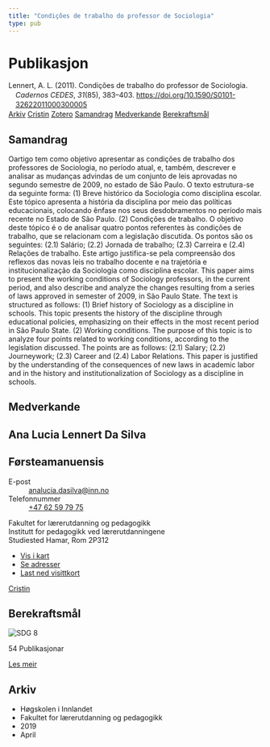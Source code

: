 ```yaml
---
title: "Condições de trabalho do professor de Sociologia"
type: pub
---
```

<h1>Publikasjon</h1>
<article id="csl-bib-container-HI6ZT3KA" class="csl-bib-container">
  <div class="csl-bib-body" style="line-height: 1.35; padding-left: 1em; text-indent:-1em;">
  <div class="csl-entry">Lennert, A. L. (2011). Condi&#xE7;&#xF5;es de trabalho do professor de Sociologia. <i>Cadernos CEDES</i>, <i>31</i>(85), 383&#x2013;403. <a href="https://doi.org/10.1590/S0101-32622011000300005">https://doi.org/10.1590/S0101-32622011000300005</a></div>
</div>
  <div class="csl-bib-buttons">
    <a href="#taxonomy-article-HI6ZT3KA" class="csl-bib-button">Arkiv</a>
    <a href="https://app.cristin.no/results/show.jsf?id=1690625" alt="Cristin URL" class="csl-bib-button">Cristin</a>
    <a href="http://zotero.org/groups/5022929/items/HI6ZT3KA" alt="Zotero URL" class="csl-bib-button">Zotero</a>
    <a href="#abstract-article-HI6ZT3KA" class="csl-bib-button">Samandrag</a>
    <a href="#contributors-article-HI6ZT3KA" class="csl-bib-button">Medverkande</a>
    <a href="#sdg-article-HI6ZT3KA" class="csl-bib-button">Berekraftsmål</a>
  </div>
  <div id="csl-bib-meta-container-HI6ZT3KA"></div>
</article>
<div id="csl-bib-meta-HI6ZT3KA" class="csl-bib-meta">
  <article id="abstract-article-HI6ZT3KA" class="abstract-article">
    <h1>Samandrag</h1>
    Oartigo tem como objetivo apresentar as condições de trabalho dos professores de Sociologia, no período atual, e, também, descrever e analisar as mudanças advindas de um conjunto de leis aprovadas no segundo semestre de 2009, no estado de São Paulo. O texto estrutura-se da seguinte forma: (1) Breve histórico da Sociologia como disciplina escolar. Este tópico apresenta a história da disciplina por meio das políticas educacionais, colocando ênfase nos seus desdobramentos no período mais recente no Estado de São Paulo. (2) Condições de trabalho. O objetivo deste tópico é o de analisar quatro pontos referentes às condições de trabalho, que se relacionam com a legislação discutida. Os pontos são os seguintes: (2.1) Salário; (2.2) Jornada de trabalho; (2.3) Carreira e (2.4) Relações de trabalho. Este artigo justifica-se pela compreensão dos reflexos das novas leis no trabalho docente e na trajetória e institucionalização da Sociologia como disciplina escolar.
This paper aims to present the working conditions of Sociology professors, in the current period, and also describe and analyze the changes resulting from a series of laws approved in semester of 2009, in São Paulo State. The text is structured as follows: (1) Brief history of Sociology as a discipline in schools. This topic presents the history of the discipline through educational policies, emphasizing on their effects in the most recent period in São Paulo State. (2) Working conditions. The purpose of this topic is to analyze four points related to working conditions, according to the legislation discussed. The points are as follows: (2.1) Salary; (2.2) Journeywork; (2.3) Career and (2.4) Labor Relations. This paper is justified by the understanding of the consequences of new laws in academic labor and in the history and institutionalization of Sociology as a discipline in schools.
  </article>
  <article id="contributors-article-HI6ZT3KA" class="contributors-article">
    <h1>Medverkande</h1>
    <div class="personas">
<div class="vrtx-hinn-person-card">
<div class="photo">
<i class="lar la-user-circle missing-person"></i>
</div>
<div class="info">
<hgroup><h1>Ana Lucia Lennert Da Silva</h1>
<h2>Førsteamanuensis</h2>
</hgroup><dl>
<dt>E-post</dt>
<dd>
<a href="mailto:analucia.dasilva@inn.no">analucia.dasilva@inn.no</a>
</dd>
<dt>Telefonnummer</dt>
<dd><a href="tel:+4762597975">
+47 62 59 79 75
</a></dd>
</dl>
<p>
Fakultet for lærerutdanning og pedagogikk<br>
Institutt for pedagogikk ved lærerutdanningene<br>
Studiested Hamar,
Rom 2P312
</p>
<ul class="vrtx-hinn-links">
<li><a href="https://www.google.com/maps?q=60.796004,11.072099">Vis i kart</a></li>
<li><a href="https://www.inn.no/finn-en-ansatt/analucia-dasilva.html#vrtx-hinn-addresses">Se adresser</a></li>
<li><a href="https://www.inn.no/finn-en-ansatt/analucia-dasilva.html?vrtx=vcf">Last ned visittkort</a></li>
</ul>
</div>
</div>
<a href="https://app.cristin.no/persons/show.jsf?id=1082351" alt="Cristin URL" class="personas-cristin">Cristin</a>
</div>
  </article>
  <article id="sdg-article-HI6ZT3KA" class="sdg-article">
    <h1>Berekraftsmål</h1>
    <div class="sdg-container"><div id="sdg8" class="sdg">
<img src="{{< params subfolder >}}images/sdg/sdg08_no.png" class="image" alt="SDG 8">
<div class="sdg-overlay">
<p class="sdg-publication-count"><span>54</span> Publikasjonar</p>
<p><a href="https://www.fn.no/om-fn/fns-baerekraftsmaal/anstendig-arbeid-og-oekonomisk-vekst?lang=nno-NO" class="sdg-read-more">Les meir</a></p>
</div>
</div></div>
  </article>
  <article id="taxonomy-article-HI6ZT3KA" class="taxonomy-article">
    <h1>Arkiv</h1>
    <ul>
      <li>Høgskolen i Innlandet</li>
      <li>Fakultet for lærerutdanning og pedagogikk</li>
      <li>2019</li>
      <li>April</li>
    </ul>
  </article>
</div>
